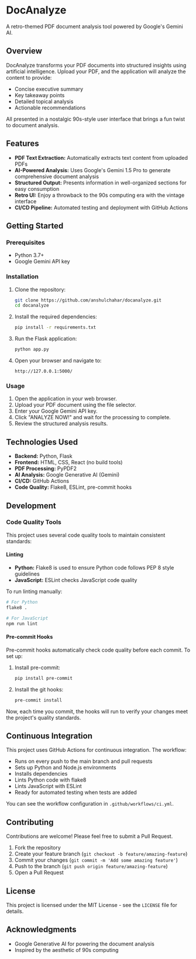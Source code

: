 # DocAnalyze

A retro-themed PDF document analysis tool powered by Google's Gemini AI.

## Overview

DocAnalyze transforms your PDF documents into structured insights using artificial intelligence. Upload your PDF, and the application will analyze the content to provide:

* Concise executive summary
* Key takeaway points
* Detailed topical analysis
* Actionable recommendations

All presented in a nostalgic 90s-style user interface that brings a fun twist to document analysis.

## Features

* **PDF Text Extraction:** Automatically extracts text content from uploaded PDFs
* **AI-Powered Analysis:** Uses Google's Gemini 1.5 Pro to generate comprehensive document analysis
* **Structured Output:** Presents information in well-organized sections for easy consumption
* **Retro UI:** Enjoy a throwback to the 90s computing era with the vintage interface
* **CI/CD Pipeline:** Automated testing and deployment with GitHub Actions

## Getting Started

### Prerequisites

* Python 3.7+
* Google Gemini API key

### Installation

1.  Clone the repository:

    ```bash
    git clone https://github.com/anshulchahar/docanalyze.git
    cd docanalyze
    ```

2.  Install the required dependencies:

    ```bash
    pip install -r requirements.txt
    ```

3.  Run the Flask application:

    ```bash
    python app.py
    ```

4.  Open your browser and navigate to:

    ```
    http://127.0.0.1:5000/
    ```

### Usage

1.  Open the application in your web browser.
2.  Upload your PDF document using the file selector.
3.  Enter your Google Gemini API key.
4.  Click "ANALYZE NOW!" and wait for the processing to complete.
5.  Review the structured analysis results.

## Technologies Used

* **Backend:** Python, Flask
* **Frontend:** HTML, CSS, React (no build tools)
* **PDF Processing:** PyPDF2
* **AI Analysis:** Google Generative AI (Gemini)
* **CI/CD:** GitHub Actions
* **Code Quality:** Flake8, ESLint, pre-commit hooks

## Development

### Code Quality Tools

This project uses several code quality tools to maintain consistent standards:

#### Linting

- **Python:** Flake8 is used to ensure Python code follows PEP 8 style guidelines
- **JavaScript:** ESLint checks JavaScript code quality

To run linting manually:

```bash
# For Python
flake8 .

# For JavaScript
npm run lint
```

#### Pre-commit Hooks

Pre-commit hooks automatically check code quality before each commit. To set up:

1. Install pre-commit:
   ```bash
   pip install pre-commit
   ```

2. Install the git hooks:
   ```bash
   pre-commit install
   ```

Now, each time you commit, the hooks will run to verify your changes meet the project's quality standards.

## Continuous Integration

This project uses GitHub Actions for continuous integration. The workflow:
- Runs on every push to the main branch and pull requests
- Sets up Python and Node.js environments
- Installs dependencies
- Lints Python code with flake8
- Lints JavaScript with ESLint
- Ready for automated testing when tests are added

You can see the workflow configuration in `.github/workflows/ci.yml`.

## Contributing

Contributions are welcome! Please feel free to submit a Pull Request.

1.  Fork the repository
2.  Create your feature branch (`git checkout -b feature/amazing-feature`)
3.  Commit your changes (`git commit -m 'Add some amazing feature'`)
4.  Push to the branch (`git push origin feature/amazing-feature`)
5.  Open a Pull Request

## License

This project is licensed under the MIT License - see the `LICENSE` file for details.

## Acknowledgments

* Google Generative AI for powering the document analysis
* Inspired by the aesthetic of 90s computing